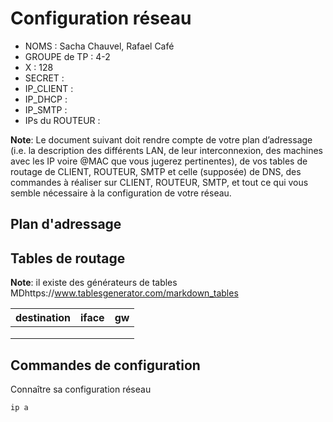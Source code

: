 # Configuration réseau

* NOMS : Sacha Chauvel, Rafael Café
* GROUPE de TP : 4-2
* X : 128
* SECRET : 
* IP_CLIENT : 
* IP_DHCP : 
* IP_SMTP : 
* IPs du ROUTEUR : 

**Note**: Le document suivant doit rendre compte de votre plan d’adressage (i.e. la description des différents LAN, de leur interconnexion, des machines avec les IP voire @MAC que vous jugerez pertinentes), de vos tables de routage de CLIENT, ROUTEUR, SMTP et celle (supposée) de DNS, des commandes à réaliser sur CLIENT, ROUTEUR, SMTP, et tout ce qui vous semble nécessaire à la configuration de votre réseau.

## Plan d'adressage


## Tables de routage

**Note**: il existe des générateurs de tables MDhttps://www.tablesgenerator.com/markdown_tables

| **destination** | **iface** | **gw** |
|-----------------|-----------|--------|
|                 |           |        |
|                 |           |        |
|                 |           |        |


## Commandes de configuration

Connaître sa configuration réseau 

    ip a 